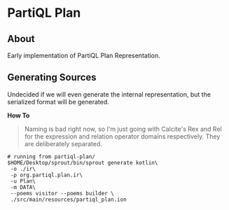 # PartiQL Plan

## About

Early implementation of PartiQL Plan Representation.

## Generating Sources

Undecided if we will even generate the internal representation, but the serialized format will be generated.

**How To**
> Naming is bad right now, so I'm just going with Calcite's Rex and Rel for the expression and relation operator domains
> respectively. They are deliberately separated.
```shell
# running from partiql-plan/
$HOME/Desktop/sprout/bin/sprout generate kotlin\
 -o ./ir\
 -p org.partiql.plan.ir\
 -u Plan\
 -m DATA\
 --poems visitor --poems builder \
 ./src/main/resources/partiql_plan.ion
```
